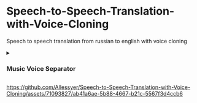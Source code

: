 # Speech-to-Speech-Translation-with-Voice-Cloning
Speech to speech translation from russian to english with voice cloning

<details>
  <summary><h3>Music Voice Separator</h4></summary>

  <details>
  <summary><h4>original 15 seconds audio</h4></summary>

  https://github.com/Allessyer/Speech-to-Speech-Translation-with-Voice-Cloning/assets/71093827/9e379394-520d-4a29-9e6a-78710d7682f1
  </details>

  <details>
  <summary><h4>Librosa Voice Separator</h4></summary>
  <details>
  <summary><h5>vocal and background</h5></summary>

https://github.com/Allessyer/Speech-to-Speech-Translation-with-Voice-Cloning/assets/71093827/7104586b-653f-453d-a731-9a13d51d8161

https://github.com/Allessyer/Speech-to-Speech-Translation-with-Voice-Cloning/assets/71093827/5807b1dd-04a0-4e79-b006-fce8c8f9b254

  </details>
  </details>  

  <details>
  <summary><h4>Vocal-remover</h4></summary>
  <details>
  <summary><h5>vocal and background</h5></summary>


https://github.com/Allessyer/Speech-to-Speech-Translation-with-Voice-Cloning/assets/71093827/cfa8f340-6fd4-473a-a538-6d5be2a45f32

https://github.com/Allessyer/Speech-to-Speech-Translation-with-Voice-Cloning/assets/71093827/36fd53dc-b7e1-43f7-81d9-607561a0e8cd


  </details>
  </details>  
  
  <details>
  <summary><h4>Spleeter</h4></summary>

  <details>
  <summary><h5>vocal and background</h5></summary>
  
  https://github.com/Allessyer/Speech-to-Speech-Translation-with-Voice-Cloning/assets/71093827/5eded025-60a1-47f4-aed5-bb62068aff83
  
  https://github.com/Allessyer/Speech-to-Speech-Translation-with-Voice-Cloning/assets/71093827/5c49f0b7-2bae-4b29-9bf5-508fec6b33bf

  </details>
  </details>  
  
  
</details>





https://github.com/Allessyer/Speech-to-Speech-Translation-with-Voice-Cloning/assets/71093827/ab41a6ae-5b88-4667-b21c-5567f3d4ccb6











